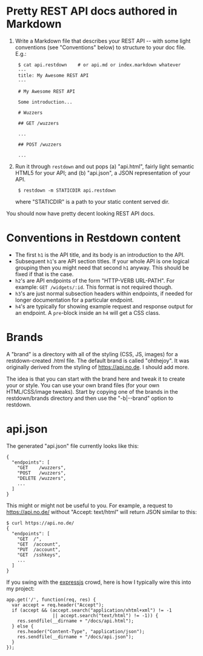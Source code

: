# Pretty REST API docs authored in Markdown

1. Write a Markdown file that describes your REST API -- with some light
   conventions (see "Conventions" below) to structure to your doc file. E.g.:
   
        $ cat api.restdown    # or api.md or index.markdown whatever
        ---
        title: My Awesome REST API
        ---
        
        # My Awesome REST API
        
        Some introduction...
        
        # Wuzzers
        
        ## GET /wuzzers
        
        ...

        ## POST /wuzzers
        
        ...

2. Run it through `restdown` and out pops (a) "api.html", fairly light semantic
   HTML5 for your API; and (b) "api.json", a JSON representation of your API.
   
        $ restdown -m STATICDIR api.restdown

   where "STATICDIR" is a path to your static content served dir.

You should now have pretty decent looking REST API docs.



# Conventions in Restdown content

- The first `h1` is the API title, and its body is an introduction to the API.
- Subsequent `h1`'s are API section titles. If your whole API is one logical
  grouping then you might need that second `h1` anyway. This should be fixed
  if that is the case.
- `h2`'s are API endpoints of the form "HTTP-VERB URL-PATH". For example:
  `GET /widgets/:id`. This format is not required though.
- `h3`'s are just normal subsection headers within endpoints, if needed for
  longer documentation for a particular endpoint.
- `h4`'s are typically for showing example request and response output for
  an endpoint. A `pre`-block inside an `h4` will get a CSS class.


# Brands

A "brand" is a directory with all of the styling (CSS, JS, images) for a
restdown-created .html file. The default brand is called "ohthejoy". It was
originally derived from the styling of <https://api.no.de>. I should add more.

The idea is that you can start with the brand here and tweak it to create your
or style. You can use your own brand files (for your own HTML/CSS/image
tweaks). Start by copying one of the brands in the restdown/brands directory
and then use the "-b|--brand" option to restdown.


# api.json

The generated "api.json" file currently looks like this:

    {
      "endpoints": [
        "GET    /wuzzers", 
        "POST   /wuzzers", 
        "DELETE /wuzzers",
        ...
      ]
    }

This might or might not be useful to you. For example, a request to
<https://api.no.de/> without "Accept: text/html" will return JSON similar to this:

    $ curl https://api.no.de/
    {
      "endpoints": [
        "GET  /",
        "GET  /account",
        "PUT  /account",
        "GET  /sshkeys",
        ...
      ]
    }

If you swing with the [expressjs](http://expressjs.com) crowd, here is how I
typically wire this into my project:

    app.get('/', function(req, res) {
      var accept = req.header("Accept");
      if (accept && (accept.search("application/xhtml+xml") != -1
                     || accept.search("text/html") != -1)) {
        res.sendfile(__dirname + "/docs/api.html");
      } else {
        res.header("Content-Type", "application/json");
        res.sendfile(__dirname + "/docs/api.json");
      }
    });

